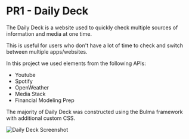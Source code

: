 # PR1 - Daily Deck

The Daily Deck is a website used to quickly check multiple sources of information and media at one time.

This is useful for users who don't have a lot of time to check and switch between multiple apps/websites.

In this project we used elements from the following APIs:

-   Youtube
-   Spotify
-   OpenWeather
-   Media Stack
-   Financial Modeling Prep

The majority of Daily Deck was constructed using the Bulma framework with additional custom CSS.

![Daily Deck Screenshot](./assets/images/Animation.gif)
